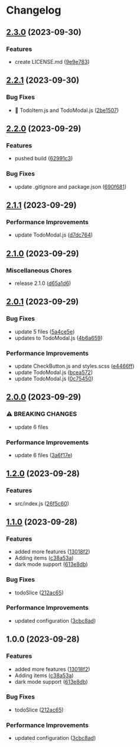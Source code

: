 # Changelog

## [2.3.0](https://github.com/lbajda/react-task-app/compare/v2.2.1...v2.3.0) (2023-09-30)


### Features

* create LICENSE.md ([9e9e783](https://github.com/lbajda/react-task-app/commit/9e9e78397f326478528a088fe8c2a32e4350e875))

## [2.2.1](https://github.com/lbajda/react-task-app/compare/v2.2.0...v2.2.1) (2023-09-30)


### Bug Fixes

* :bug: TodoItem.js and TodoModal.js ([2be1507](https://github.com/lbajda/react-task-app/commit/2be1507b6bbb889a5d828beb956025c66db7489d))

## [2.2.0](https://github.com/lbajda/react-task-app/compare/v2.1.1...v2.2.0) (2023-09-29)


### Features

* pushed build ([62991c3](https://github.com/lbajda/react-task-app/commit/62991c3fbfadc3656bbed84f081956ad9b3a72c5))


### Bug Fixes

* update .gitignore and package.json ([690f681](https://github.com/lbajda/react-task-app/commit/690f6810f517949b4461b233b643bbc759f14acb))

## [2.1.1](https://github.com/lbajda/react-task-app/compare/v2.1.0...v2.1.1) (2023-09-29)


### Performance Improvements

* update TodoModal.js ([d7dc764](https://github.com/lbajda/react-task-app/commit/d7dc7647e6269b83454575d7665a19d899289da8))

## [2.1.0](https://github.com/lbajda/react-todo-app/compare/v2.0.1...v2.1.0) (2023-09-29)


### Miscellaneous Chores

* release 2.1.0 ([d65a1d6](https://github.com/lbajda/react-todo-app/commit/d65a1d682319df7ed164ed510ce69d50a53b04e7))

## [2.0.1](https://github.com/lbajda/react-todo-app/compare/v2.0.0...v2.0.1) (2023-09-29)


### Bug Fixes

* update 5 files ([5a4ce5e](https://github.com/lbajda/react-todo-app/commit/5a4ce5eb4a9c40231c38987168bffcb0c4db2068))
* updates to TodoModal.js ([4b6a659](https://github.com/lbajda/react-todo-app/commit/4b6a659f67c838267b3a4114186a82cbca2a5159))


### Performance Improvements

* update CheckButton.js and styles.scss ([e4466ff](https://github.com/lbajda/react-todo-app/commit/e4466ff20180ab52bff002a71a089fbb4fabbcd8))
* update TodoModal.js ([bcea572](https://github.com/lbajda/react-todo-app/commit/bcea57228fb6ca2c022af77834e6a7f60202bfb5))
* update TodoModal.js ([0c75450](https://github.com/lbajda/react-todo-app/commit/0c75450c483cd9b4e61d53e957d94af998baa87a))

## [2.0.0](https://github.com/lbajda/react-todo-app/compare/v1.2.0...v2.0.0) (2023-09-29)


### ⚠ BREAKING CHANGES

* update 6 files

### Performance Improvements

* update 6 files ([3a6f17e](https://github.com/lbajda/react-todo-app/commit/3a6f17e6dbfcb9b5744a346d526d3bc550c1458a))

## [1.2.0](https://github.com/lbajda/react-todo-app/compare/v1.1.0...v1.2.0) (2023-09-28)


### Features

* src/index.js ([26f5c60](https://github.com/lbajda/react-todo-app/commit/26f5c60b04507f3507af43f1fa4bd8e6beeb9077))

## [1.1.0](https://github.com/lbajda/react-todo-app/compare/v1.0.0...v1.1.0) (2023-09-28)


### Features

* added more features ([13018f2](https://github.com/lbajda/react-todo-app/commit/13018f2bce6f5d37787cb4d4f644a5a7a94c8c6d))
* Adding items ([c38a53a](https://github.com/lbajda/react-todo-app/commit/c38a53a7f0f9b6678375a9b45b8e09dc504e1bc5))
* dark mode support ([613e8db](https://github.com/lbajda/react-todo-app/commit/613e8dbd6001649151d0151c64c5531e7cc723ed))


### Bug Fixes

* todoSlice ([212ac65](https://github.com/lbajda/react-todo-app/commit/212ac65449508fcc36e997b2e63bd2e40bea43f9))


### Performance Improvements

* updated configuration ([3cbc8ad](https://github.com/lbajda/react-todo-app/commit/3cbc8ada00de7bba9dfa353469794e591d156f99))

## 1.0.0 (2023-09-28)


### Features

* added more features ([13018f2](https://github.com/lbajda/react-todo-app/commit/13018f2bce6f5d37787cb4d4f644a5a7a94c8c6d))
* Adding items ([c38a53a](https://github.com/lbajda/react-todo-app/commit/c38a53a7f0f9b6678375a9b45b8e09dc504e1bc5))
* dark mode support ([613e8db](https://github.com/lbajda/react-todo-app/commit/613e8dbd6001649151d0151c64c5531e7cc723ed))


### Bug Fixes

* todoSlice ([212ac65](https://github.com/lbajda/react-todo-app/commit/212ac65449508fcc36e997b2e63bd2e40bea43f9))


### Performance Improvements

* updated configuration ([3cbc8ad](https://github.com/lbajda/react-todo-app/commit/3cbc8ada00de7bba9dfa353469794e591d156f99))
